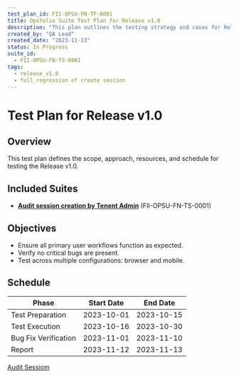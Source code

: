 ```yaml
---
test_plan_id: FII-OPSU-FN-TP-0001
title: Opsfolio Suite Test Plan for Release v1.0
description: "This plan outlines the testing strategy and cases for Release v1.0."
created_by: "QA Lead"
created_date: "2023-11-13"
status: In Progress
suite_id:
  - FII-OPSU-FN-TS-0001
tags:
  - release_v1.0
  - full_regression of create session
---
```


# Test Plan for Release v1.0

## Overview

This test plan defines the scope, approach, resources, and schedule for testing the Release v1.0.

## Included Suites

- **[Audit session creation by Tenent Admin](../test-suites/test-suite-FII-OPSU-FN-TS-0001.md)** (FII-OPSU-FN-TS-0001)

## Objectives

- Ensure all primary user workflows function as expected.
- Verify no critical bugs are present.
- Test across multiple configurations: browser and mobile.

## Schedule

| Phase               | Start Date | End Date |
|---------------------|------------|----------|
| Test Preparation    | 2023-10-01 | 2023-10-15 |
| Test Execution      | 2023-10-16 | 2023-10-30 |
| Bug Fix Verification| 2023-11-01 | 2023-11-10 |
| Report              | 2023-11-12 | 2023-11-13 |



[Audit Sessiom](../te)